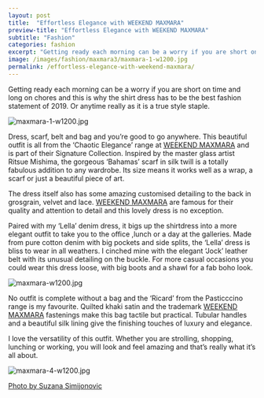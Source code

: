 ```yaml
---
layout: post
title:  "Effortless Elegance with WEEKEND MAXMARA"
preview-title: "Effortless Elegance with WEEKEND MAXMARA"
subtitle: "Fashion"
categories: fashion
excerpt: "Getting ready each morning can be a worry if you are short on time and long on chores and this is why the shirt dress has to be the best fashion statement of 2019" 
image: /images/fashion/maxmara3/maxmara-1-w1200.jpg
permalink: /effortless-elegance-with-weekend-maxmara/
---
```

Getting ready each morning can be a worry if you are short on time and long on chores and this is why the shirt dress has to be the best fashion statement of 2019. Or anytime really as it is a true style staple.

<img src="{{ '/images/fashion/maxmara3/maxmara-1-w1200.jpg' | prepend: SourceUrl }}" alt="maxmara-1-w1200.jpg">

Dress, scarf, belt and bag and you’re good to go anywhere. This beautiful outfit is all from the ‘Chaotic Elegance’ range at <a href="https://mt.weekendmaxmara.com/new-arrival?gclsrc=aw.ds&&gclid=EAIaIQobChMI0__qpJPp5AIVEM53Ch0ECAMbEAAYASAAEgIg2fD_BwE" target="_blank">WEEKEND MAXMARA</a> and is part of their Signature Collection. Inspired by the master glass artist Ritsue Mishima, the gorgeous ‘Bahamas’ scarf in silk twill is a totally fabulous addition to any wardrobe. Its size means it works well as a wrap, a scarf or just a beautiful piece of art.

The dress itself also has some amazing customised detailing to the back in grosgrain, velvet and lace. <a href="https://mt.weekendmaxmara.com/new-arrival?gclsrc=aw.ds&&gclid=EAIaIQobChMI0__qpJPp5AIVEM53Ch0ECAMbEAAYASAAEgIg2fD_BwE" target="_blank">WEEKEND MAXMARA</a> are famous for their quality and attention to detail and this lovely dress is no exception.

<div class="row no-gutters">
    <div class="col-md-6 col-sm-12">
        <div class="post-left-image" style="background: url(../images/fashion/maxmara3/maxmara-3-w1200.jpg) no-repeat; background-size: cover; margin-right: 0.5rem; max-height: 630px !important"></div>
    </div>
    <div class="col-md-6 col-sm-12">
        <div class="post-right-image" style="background: url(../images/fashion/maxmara3/maxmara-2-w1200.jpg) no-repeat; background-size: cover; margin-left: 0.5rem; max-height: 630px !important"></div>
    </div>
</div>

Paired with my ‘Lella’ denim dress, it bigs up the shirtdress into a more elegant outfit to take you to the office ,lunch or a day at the galleries. Made from pure cotton denim with big pockets and side splits, the ‘Lella’ dress is bliss to wear in all weathers. I cinched mine with the elegant ‘Jock’ leather belt with its unusual detailing on the buckle. For more casual occasions you could wear this dress loose, with big boots and a shawl for a fab boho look.

<img src="{{ '/images/fashion/maxmara3/maxmara-w1200.jpg' | prepend: SourceUrl }}" alt="maxmara-w1200.jpg">

No outfit is complete without a bag and the ‘Ricard’ from the Pasticccino range is my favourite. Quilted khaki satin and the trademark <a href="https://mt.weekendmaxmara.com/new-arrival?gclsrc=aw.ds&&gclid=EAIaIQobChMI0__qpJPp5AIVEM53Ch0ECAMbEAAYASAAEgIg2fD_BwE" target="_blank">WEEKEND MAXMARA</a> fastenings make this bag tactile but practical. Tubular handles and a beautiful silk lining give the finishing touches of luxury and elegance. 

I love the versatility of this outfit. Whether you are strolling, shopping, lunching or working, you will look and feel amazing and that’s really what it’s all about.

<img src="{{ '/images/fashion/maxmara3/maxmara-4-w1200.jpg' | prepend: SourceUrl }}" alt="maxmara-4-w1200.jpg">

<a href="https://www.instagram.com/simisu__/" target="_blank">Photo by Suzana Simijonovic</a>
